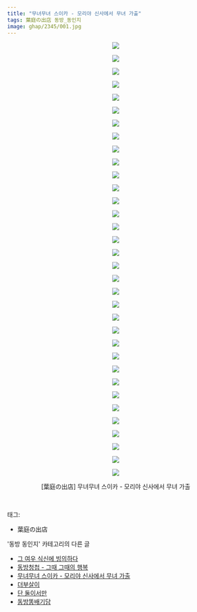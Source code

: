 ```yaml
---
title: "무녀무녀 스이카 - 모리야 신사에서 무녀 가출"
tags: 葉庭の出店 동방_동인지
image: ghap/2345/001.jpg
---
```

<div class="article">
<p style="text-align: center; clear: none; float: none;"><img src="{{ site.nasurl }}/ghap/2345/001.jpg"/></p>
<p style="text-align: center; clear: none; float: none;"><img src="{{ site.nasurl }}/ghap/2345/002.jpg"/></p>
<p style="text-align: center; clear: none; float: none;"><img src="{{ site.nasurl }}/ghap/2345/003.jpg"/></p>
<p style="text-align: center; clear: none; float: none;"><img src="{{ site.nasurl }}/ghap/2345/004.jpg"/></p>
<p style="text-align: center; clear: none; float: none;"><img src="{{ site.nasurl }}/ghap/2345/005.jpg"/></p>
<p style="text-align: center; clear: none; float: none;"><img src="{{ site.nasurl }}/ghap/2345/006.jpg"/></p>
<p style="text-align: center; clear: none; float: none;"><img src="{{ site.nasurl }}/ghap/2345/007.jpg"/></p>
<p style="text-align: center; clear: none; float: none;"><img src="{{ site.nasurl }}/ghap/2345/008.jpg"/></p>
<p style="text-align: center; clear: none; float: none;"><img src="{{ site.nasurl }}/ghap/2345/009.jpg"/></p>
<p style="text-align: center; clear: none; float: none;"><img src="{{ site.nasurl }}/ghap/2345/010.jpg"/></p>
<p style="text-align: center; clear: none; float: none;"><img src="{{ site.nasurl }}/ghap/2345/011.jpg"/></p>
<p style="text-align: center; clear: none; float: none;"><img src="{{ site.nasurl }}/ghap/2345/012.jpg"/></p>
<p style="text-align: center; clear: none; float: none;"><img src="{{ site.nasurl }}/ghap/2345/013.jpg"/></p>
<p style="text-align: center; clear: none; float: none;"><img src="{{ site.nasurl }}/ghap/2345/014.jpg"/></p>
<p style="text-align: center; clear: none; float: none;"><img src="{{ site.nasurl }}/ghap/2345/015.jpg"/></p>
<p style="text-align: center; clear: none; float: none;"><img src="{{ site.nasurl }}/ghap/2345/016.jpg"/></p>
<p style="text-align: center; clear: none; float: none;"><img src="{{ site.nasurl }}/ghap/2345/017.jpg"/></p>
<p style="text-align: center; clear: none; float: none;"><img src="{{ site.nasurl }}/ghap/2345/018.jpg"/></p>
<p style="text-align: center; clear: none; float: none;"><img src="{{ site.nasurl }}/ghap/2345/019.jpg"/></p>
<p style="text-align: center; clear: none; float: none;"><img src="{{ site.nasurl }}/ghap/2345/020.jpg"/></p>
<p style="text-align: center; clear: none; float: none;"><img src="{{ site.nasurl }}/ghap/2345/021.jpg"/></p>
<p style="text-align: center; clear: none; float: none;"><img src="{{ site.nasurl }}/ghap/2345/022.jpg"/></p>
<p style="text-align: center; clear: none; float: none;"><img src="{{ site.nasurl }}/ghap/2345/023.jpg"/></p>
<p style="text-align: center; clear: none; float: none;"><img src="{{ site.nasurl }}/ghap/2345/024.jpg"/></p>
<p style="text-align: center; clear: none; float: none;"><img src="{{ site.nasurl }}/ghap/2345/025.jpg"/></p>
<p style="text-align: center; clear: none; float: none;"><img src="{{ site.nasurl }}/ghap/2345/026.jpg"/></p>
<p style="text-align: center; clear: none; float: none;"><img src="{{ site.nasurl }}/ghap/2345/027.jpg"/></p>
<p style="text-align: center; clear: none; float: none;"><img src="{{ site.nasurl }}/ghap/2345/028.jpg"/></p>
<p style="text-align: center; clear: none; float: none;"><img src="{{ site.nasurl }}/ghap/2345/029.jpg"/></p>
<p style="text-align: center; clear: none; float: none;"><img src="{{ site.nasurl }}/ghap/2345/030.jpg"/></p>
<p style="text-align: center; clear: none; float: none;"><img src="{{ site.nasurl }}/ghap/2345/031.jpg"/></p>
<p style="text-align: center; clear: none; float: none;"><img src="{{ site.nasurl }}/ghap/2345/032.jpg"/></p>
<p style="text-align: center; clear: none; float: none;"><img src="{{ site.nasurl }}/ghap/2345/033.jpg"/></p>
<p style="text-align: center; clear: none; float: none;"><img src="{{ site.nasurl }}/ghap/2345/034.jpg"/></p>
<p style="text-align: center; clear: none; float: none;">[葉庭の出店] 무녀무녀 스이카 - 모리야 신사에서 무녀 가출</p>
<p><br/></p>
</div><div class="tagTrail">
<p>태그: </p>
<ul>
<li>葉庭の出店</li>
</ul>
</div><div class="another">
<p>'동방 동인지' 카테고리의 다른 글</p>
<ul>
<li><a href="/2016-09-25-ghap_2347">그 여우 식신에 빙의하다</a></li>
<li><a href="/2016-09-25-ghap_2346">동방청첩 - 그때 그때의 행복</a></li>
<li><a href="/2016-09-25-ghap_2345">무녀무녀 스이카 - 모리야 신사에서 무녀 가출</a></li>
<li><a href="/2016-09-25-ghap_2344">더부살이</a></li>
<li><a href="/2016-09-25-ghap_2343">단 둘이서만</a></li>
<li><a href="/2016-09-25-ghap_2341">동방똥배기담</a></li>
</ul>
</div><div class="cb_module cb_fluid">
<div class="cb_wrt cb_profile">
</div><!-- commentList close -->
</div>